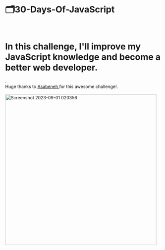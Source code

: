 # 🗂30-Days-Of-JavaScript
<br>
<h1> In this challenge, I'll improve my JavaScript knowledge and become a better web developer.</h1>.<br> 
Huge thanks to <a href="https://github.com/Asabeneh">Asabeneh </a> for this awesome challenge!.
<br> <br> 
<img width="488" alt="Screenshot 2023-09-01 020356" src="https://github.com/Leen-odeh12/30-Days-Of-JavaScript/assets/123558998/774025d8-6814-4961-baab-1fe07d96eefd">




